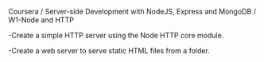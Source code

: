 Coursera / Server-side Development with NodeJS, Express and MongoDB / W1-Node and HTTP

-Create a simple HTTP server using the Node HTTP core module.

-Create a web server to serve static HTML files from a folder.
